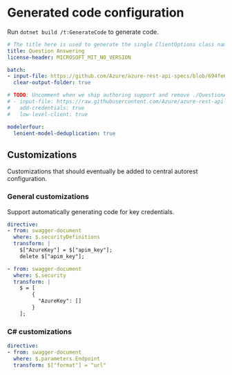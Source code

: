 # Generated code configuration

Run `dotnet build /t:GenerateCode` to generate code.

``` yaml
# The title here is used to generate the single ClientOptions class name.
title: Question Answering
license-header: MICROSOFT_MIT_NO_VERSION

batch:
- input-file: https://github.com/Azure/azure-rest-api-specs/blob/694fe69245024447f8d3647be1da88e9ad942058/specification/cognitiveservices/data-plane/Language/preview/2021-07-15-preview/questionanswering.json
  clear-output-folder: true

# TODO: Uncomment when we ship authoring support and remove ./QuestionAnsweringClientOptions.cs.
# - input-file: https://raw.githubusercontent.com/Azure/azure-rest-api-specs/68e7988aba481206f08019d3efb585683d5bc577/specification/cognitiveservices/data-plane/Language/preview/2021-07-15-preview/questionanswering-authoring.json
#   add-credentials: true
#   low-level-client: true

modelerfour:
  lenient-model-deduplication: true
```

## Customizations

Customizations that should eventually be added to central autorest configuration.

### General customizations

Support automatically generating code for key credentials.

``` yaml
directive:
- from: swagger-document
  where: $.securityDefinitions
  transform: |
    $["AzureKey"] = $["apim_key"];
    delete $["apim_key"];

- from: swagger-document
  where: $.security
  transform: |
    $ = [
        {
          "AzureKey": []
        }
    ];
```

### C# customizations

``` yaml
directive:
- from: swagger-document
  where: $.parameters.Endpoint
  transform: $["format"] = "url"
```
